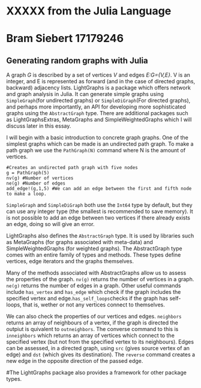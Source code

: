 XXXXX from the Julia Language
==============================
# Bram Siebert 17179246
## Generating random graphs with Julia


A graph *G* is described by a set of vertices *V* and edges *E:G={V,E}*. V is an integer, and E is represented as forward (and in the case of directed graphs, backward) adjacency lists. LightGraphs is a package which offers network and graph analysis in Julia. It can generate simple graphs using `SimpleGraph`(for undirected graphs) or `SimpleDiGraph`(For directed graphs), and perhaps more importantly, an API for developing more sophisticated graphs using the `AbstractGraph` type. There are additional packages such as LightGraphsExtras, MetaGraphs and SimpleWeightedGraphs which I will discuss later in this essay.

  I will begin with a basic introduction to concrete graph graphs. One of the simplest graphs which can be made is an undirected path graph. To make a path graph we use the `PathGraph(N)` command where N is the amount of vertices. 
```
#Creates an undirected path graph with five nodes
g = PathGraph(5)
nv(g) #Number of vertices
ne(g) #Number of edges
add_edge!(g,1,5) #We can add an edge between the first and fifth node to make a loop.
``` 
`SimpleGraph` and `SimpleDiGraph` both use the `Int64` type by default, but they can use any integer type (the smallest is recommended to save memory). It is not possible to add an edge between two vertices if there already exists an edge, doing so will give an error.

  LightGraphs also defines the `AbstractGraph` type. It is used by libraries such as MetaGraphs (for graphs associated with meta-data) and SimpleWeightedGraphs (for weighted graphs). The AbstractGraph type comes with an entire family of types and methods. These types define vertices, edge iterators and the graphs themselves.
  
  Many of the methods associated with AbstractGraphs allow us to assess the properties of the graph. `nv(g)` returns the number of vertices in a graph. `ne(g)` returns the number of edges in a graph. Other useful commands include `has_vertex` and `has_edge` which check if the graph includes the specified vertex and edge.`has_self_loops`checks if the graph has self-loops, that is, wether or not any vertices connect to themselves.
  
  We can also check the properties of our vertices and edges. `neighbors` returns an array of neighbours of a vertex, if the graph is directed the outpiut is quivalent to `outneighbors`. The converse command to this is `inneighbors` which returns an array of vertices which connect to the specified vertex (but not from the specified vertex to its neighbours). Edges can be assessed, in a directed graph, using `src` (gives source vertex of an edge) and `dst` (which gives its destination). The `reverse` command creates a new edge in the opposite direction of the passed edge. 
  
 #The LightGraphs package also provides a framework for other package types.


